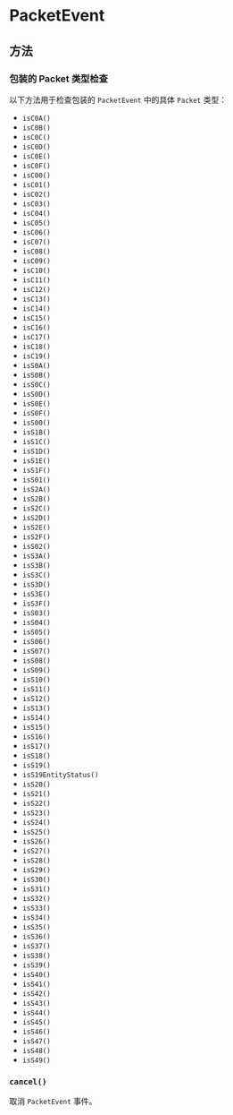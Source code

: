 # PacketEvent

## 方法

### 包装的 Packet 类型检查

以下方法用于检查包装的 `PacketEvent` 中的具体 `Packet` 类型：

- `isC0A()`
- `isC0B()`
- `isC0C()`
- `isC0D()`
- `isC0E()`
- `isC0F()`
- `isC00()`
- `isC01()`
- `isC02()`
- `isC03()`
- `isC04()`
- `isC05()`
- `isC06()`
- `isC07()`
- `isC08()`
- `isC09()`
- `isC10()`
- `isC11()`
- `isC12()`
- `isC13()`
- `isC14()`
- `isC15()`
- `isC16()`
- `isC17()`
- `isC18()`
- `isC19()`
- `isS0A()`
- `isS0B()`
- `isS0C()`
- `isS0D()`
- `isS0E()`
- `isS0F()`
- `isS00()`
- `isS1B()`
- `isS1C()`
- `isS1D()`
- `isS1E()`
- `isS1F()`
- `isS01()`
- `isS2A()`
- `isS2B()`
- `isS2C()`
- `isS2D()`
- `isS2E()`
- `isS2F()`
- `isS02()`
- `isS3A()`
- `isS3B()`
- `isS3C()`
- `isS3D()`
- `isS3E()`
- `isS3F()`
- `isS03()`
- `isS04()`
- `isS05()`
- `isS06()`
- `isS07()`
- `isS08()`
- `isS09()`
- `isS10()`
- `isS11()`
- `isS12()`
- `isS13()`
- `isS14()`
- `isS15()`
- `isS16()`
- `isS17()`
- `isS18()`
- `isS19()`
- `isS19EntityStatus()`
- `isS20()`
- `isS21()`
- `isS22()`
- `isS23()`
- `isS24()`
- `isS25()`
- `isS26()`
- `isS27()`
- `isS28()`
- `isS29()`
- `isS30()`
- `isS31()`
- `isS32()`
- `isS33()`
- `isS34()`
- `isS35()`
- `isS36()`
- `isS37()`
- `isS38()`
- `isS39()`
- `isS40()`
- `isS41()`
- `isS42()`
- `isS43()`
- `isS44()`
- `isS45()`
- `isS46()`
- `isS47()`
- `isS48()`
- `isS49()`

### `cancel()`

取消 `PacketEvent` 事件。